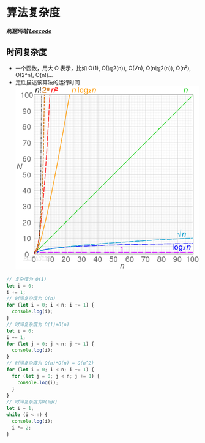 # 算法复杂度

##### 刷题网站 [Leecode](!https://leetcode-cn.com/problemset/all/)

## 时间复杂度

- 一个函数，用大 O 表示，比如 O(1), O(㏒2(n)), O(√n), O(n㏒2(n)), O(n²), O(2^n), O(n!)...
- 定性描述该算法的运行时间
  ![时间复杂度图表](./img/timeLog.png)

```js
// 复杂度为 O(1)
let i = 0;
i += 1;
// 时间复杂度为 O(n)
for (let i = 0; i < n; i += 1) {
  console.log(i);
}
// 时间复杂度为 O(1)+O(n)
let i = 0;
i += 1;
for (let j = 0; j < n; j += 1) {
  console.log(i);
}
// 时间复杂度为 O(n)*O(n) = O(n^2)
for (let i = 0; i < n; i += 1) {
  for (let j = 0; j < n; j += 1) {
    console.log(i);
  }
}
// 时间复杂度为O(㏒N)
let i = 1;
while (i < n) {
  console.log(i);
  i *= 2;
}
```
